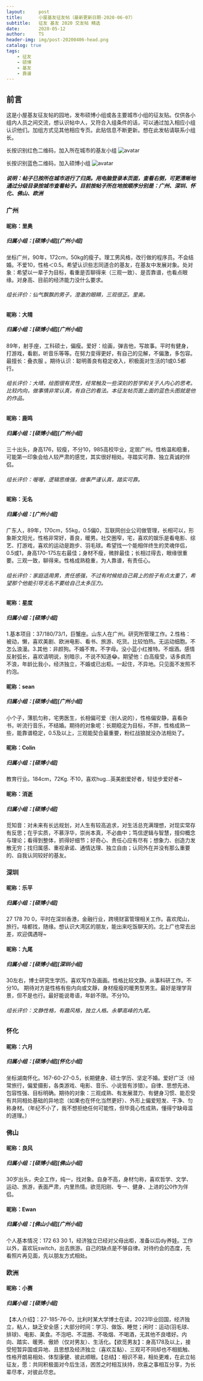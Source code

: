 ```yaml
---
layout:     post
title:      小屋基友征友帖（最新更新日期-2020-06-07）
subtitle:   征友 基友 2020 交友帖 精选
date:       2020-05-12
author:     TS
header-img: img/post-20200406-head.png
catalog: true
tags:
    - 征友
    - 硕博
    - 基友
    - 靠谱
---
```


## 前言
这是小屋基友征友帖的园地，发布硕博小组或各主要城市小组的征友贴。仅供各小组内人员之间交流，想认识帖中人，又符合入组条件的话，可以通过加入相应小组认识他们。加组方式见其他相应专页。此贴信息不断更新。想在此发帖请联系小组长。

长按识别红色二维码，加入所在城市的基友小组
![avatar](/img/city.png)

长按识别蓝色二维码，加入硕博小组
![avatar](/img/MD.png)

##### 说明：帖子已按所在城市进行了归类。用电脑登录本页面，查看右侧，可更清晰地通过分级目录按城市查看帖子。目前按帖子所在地按顺序分别是：广州、深圳、怀化、佛山、欧洲




### 广州


#### 昵称：里奥
##### 归属小组：[硕博小组][广州小组]
坐标广州，90年，172cm，50kg的瘦子。理工男风格，改行做的程序员。不会结婚。不爱10，性格＜0.5。希望认识些志同道合的基友，在基友中发展对象。处对象：希望以一辈子为目标，看重是否聊得来（三观一致）、是否靠谱，也看点眼缘。对身高、目前的经济能力没什么要求。
###### 组长评价：仙气飘飘的男子，澄澈的眼睛，三观很正。里奥。


#### 昵称：大晴
##### 归属小组：[硕博小组][广州小组]
89年，射手座，工科硕士，偏瘦。爱好：绘画，弹吉他，写故事。平时有健身，打游戏，看剧，听音乐等等。在努力变得更好，有自己的见解，不偏激，多包容。最擅长：叠衣服 。期待认识：聪明善良有稳定收入，积极面对生活的1或0.5都行。
###### 组长评价：大晴，绘图很有灵性，经常触及一些深刻的哲学和关于人内心的思考。比较内向，做事情非常认真，有自己的看法。本征友帖页面上面的蓝色头图就是他的作品。

#### 昵称：鹿鸣
##### 归属小组：[硕博小组][广州小组]
三十出头，身高176，较瘦，不分10，985高校毕业，定居广州。性格温和稳重，可能第一印象会给人较严肃的感觉，其实很好相处。寻踏实可靠、独立真诚的伴侣。
###### 组长评价：喔喔，逻辑思维强，做事严谨认真，踏实可靠。

#### 昵称：无名
##### 归属小组：[广州小组]
广东人，89年，170cm，55kg，0.5偏0，互联网创业公司做管理，长相可以，形象斯文阳光，性格非常好，善良，暖男。社交圈窄，宅，喜欢的娱乐是看电影、综艺、打游戏，喜欢的运动是跑步、羽毛球。希望找一个能相伴终生的灵魂伴侣，0.5或1，身高170-175左右最佳；身材不瘦，微胖最佳；长相过得去，眼缘很重要。三观一致，聊得来。性格成熟稳重，为人靠谱，有责任心。
###### 组长评价：家庭适用男，责任感强，不过有时候给自己肩上的担子有点太重了，希望那个他能引导无名不要给自己太多压力。

#### 昵称：星度
##### 归属小组：[硕博小组]
1.基本项目：37/180/73/1，巨蟹座。山东人在广州。研究所管理工作。2.性格：被动，懒，喜欢美剧、欧洲电影、看书、旅游、吃货。比较怕热。无运动细胞。不怎么浪漫。3.其他：非颜狗。不婚不育。不字母。没小蓝小红推特。不烟酒。感情反射弧长，喜欢请明说，别暗示，不说不知道😂。期望他：白高瘦受，话多疯而不浪，年龄比我小，经济独立，不婚或已出柜。一起住，不异地。只见面不发照不约泡。

#### 昵称：sean
##### 归属小组：[硕博小组][广州小组]
小个子，薄肌匀称，宅男医生，长相偏可爱（别人说的），性格偏安静，喜看杂书，听流行音乐，不结婚。期待的对象呢：长期稳定为目标，不胖，性格成熟一些，能靠谱稳定，0.5及以上，三观能契合最重要，粉红战狼就没办法相处了。

#### 昵称：Colin
##### 归属小组：[硕博小组]
教育行业。184cm，72Kg. 不10，喜欢hug...英美剧爱好者，轻徒步爱好者~

#### 昵称：消逝
##### 归属小组：[硕博小组]
觅知音：对未来有长远规划，对人生有较高追求，对生活总充满理想，对现实常存有反思；在乎实质，不慕浮华，崇尚本真，不必曲中；笃信逻辑与智慧，擅仰概念与理论；看得到整体，抓得好细节；好奇心、责任心应有尽有；想象力、创造力发散无穷；找归属感、重视承诺、通情达理、独立自由；认同外在并没有那么重要的、自我认同较好的基友。


### 深圳


#### 昵称：乐平
##### 归属小组：[硕博小组]
27 178 70 0，平时在深圳香港，金融行业，跨境财富管理相关工作。喜欢爬山，旅行。啥都找，随缘。想认识大湾区的朋友，能出来吃饭聊天的。北上广也常去出差，欢迎偶遇呀~

#### 昵称：九尾
##### 归属小组：[硕博小组][深圳小组]
30左右，博士研究生学历。喜欢写作及画画。性格比较文静。从事科研工作。不分10。 期待对方是性格有些内向或文靜，身材瘦瘦的暖男型男生。最好是理学背景，但不是也行。最好能说粵语，年龄不限。不分10。
###### 组长评价：文静性格，有趣风格，独立人格。永攀高峰的九尾。 



### 怀化


#### 昵称：六月
##### 归属小组：[硕博小组][怀化小组]
坐标湖南怀化。167-60-27-0.5，长期健身、硕士学历、坚定不婚。爱好广泛（经常旅行，偏爱摄影，各类游戏、电影、音乐、小说皆有涉猎）。自律、思想先进、包容性强、目标明确。期待的对象：三观成熟、有发展潜力、有健身习惯、能忍受有共同相处基础的异地恋（如果也在怀化当然更好）、外形上偏爱短发、干净、匀称身材。（年纪不小了，我不想拒绝任何可能性，但毕竟心性成熟，懂得宁缺毋滥的道理。）



### 佛山


#### 昵称：良风 
##### 归属小组：[硕博小组][佛山小组]
30岁出头，央企工作，纯一，找对象。自身不高，身材匀称，喜欢哲学、文学、运动、旅游，表面严肃，内里热情。欲觅阳刚、专一、健身、上进的公0作为伴侣。

#### 昵称：Ewan
##### 归属小组：[佛山小组][广州小组]
个人基本情况：172 63 30 1，经济独立已经对父母出柜，准备以后dy养娃。工作以外，喜欢玩switch，出去旅游。自己的缺点是不够自律。对待约会的态度，先看照片再见面，先以朋友方式相处。


### 欧洲


#### 昵称：小赛
##### 归属小组：[硕博小组]
【本人介绍】：27-185-76-0，比利时某大学博士在读，2023毕业回国，经济独立，粘人，缺乏安全感；大部分时间：学习、做饭、睡觉；闲时：运动(羽毛球、排球)、电影、美食。不泡吧、不混圈、不吸烟、不喝酒，无其他不良嗜好。内向、踏实、暖男、傲娇（仅对男友）、生活化。【欲觅男友】：身高178及以上，接受短暂异国或异地、且思想及经济独立（喜欢互黏）、三观可不同却也不相抵触、性格开朗易相处、体型康健、彼此顺眼。【总结】：相识不易，相处更难，在此立帖征友，愿：共同积极面对今后生活，困苦之时相互扶持，欣喜之事相互分享，为长辈尽孝，对彼此尽忠。






